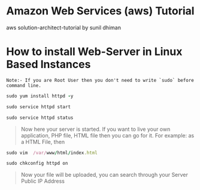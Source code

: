 # Amazon Web Services (aws) Tutorial
aws solution-architect-tutorial by sunil dhiman

# How to install Web-Server in Linux Based Instances
```Note:- If you are Root User then you don't need to write `sudo` before command line.``` 
```ruby
sudo yum install httpd -y
```

```ruby
sudo service httpd start
```
```ruby
sudo service httpd status
```

>Now here your server is started. If you want to live your own application, PHP file, HTML file then you can go for it. For example: as a HTML File, then 

```ruby
sudo vim  /var/www/html/index.html
```
```ruby
sudo chkconfig httpd on 
```
>Now your file will be uploaded, you can search through your Server Public IP Address


